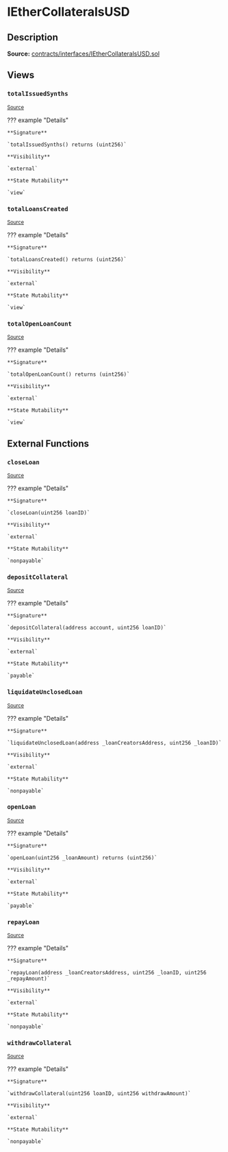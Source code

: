 # IEtherCollateralsUSD

## Description

**Source:** [contracts/interfaces/IEtherCollateralsUSD.sol](https://github.com/Synthetixio/synthetix/tree/v2.33.2/contracts/interfaces/IEtherCollateralsUSD.sol)

## Views

### `totalIssuedSynths`

<sub>[Source](https://github.com/Synthetixio/synthetix/tree/v2.33.2/contracts/interfaces/IEtherCollateralsUSD.sol#L7)</sub>

??? example "Details"

    **Signature**

    `totalIssuedSynths() returns (uint256)`

    **Visibility**

    `external`

    **State Mutability**

    `view`

### `totalLoansCreated`

<sub>[Source](https://github.com/Synthetixio/synthetix/tree/v2.33.2/contracts/interfaces/IEtherCollateralsUSD.sol#L9)</sub>

??? example "Details"

    **Signature**

    `totalLoansCreated() returns (uint256)`

    **Visibility**

    `external`

    **State Mutability**

    `view`

### `totalOpenLoanCount`

<sub>[Source](https://github.com/Synthetixio/synthetix/tree/v2.33.2/contracts/interfaces/IEtherCollateralsUSD.sol#L11)</sub>

??? example "Details"

    **Signature**

    `totalOpenLoanCount() returns (uint256)`

    **Visibility**

    `external`

    **State Mutability**

    `view`

## External Functions

### `closeLoan`

<sub>[Source](https://github.com/Synthetixio/synthetix/tree/v2.33.2/contracts/interfaces/IEtherCollateralsUSD.sol#L16)</sub>

??? example "Details"

    **Signature**

    `closeLoan(uint256 loanID)`

    **Visibility**

    `external`

    **State Mutability**

    `nonpayable`

### `depositCollateral`

<sub>[Source](https://github.com/Synthetixio/synthetix/tree/v2.33.2/contracts/interfaces/IEtherCollateralsUSD.sol#L20)</sub>

??? example "Details"

    **Signature**

    `depositCollateral(address account, uint256 loanID)`

    **Visibility**

    `external`

    **State Mutability**

    `payable`

### `liquidateUnclosedLoan`

<sub>[Source](https://github.com/Synthetixio/synthetix/tree/v2.33.2/contracts/interfaces/IEtherCollateralsUSD.sol#L18)</sub>

??? example "Details"

    **Signature**

    `liquidateUnclosedLoan(address _loanCreatorsAddress, uint256 _loanID)`

    **Visibility**

    `external`

    **State Mutability**

    `nonpayable`

### `openLoan`

<sub>[Source](https://github.com/Synthetixio/synthetix/tree/v2.33.2/contracts/interfaces/IEtherCollateralsUSD.sol#L14)</sub>

??? example "Details"

    **Signature**

    `openLoan(uint256 _loanAmount) returns (uint256)`

    **Visibility**

    `external`

    **State Mutability**

    `payable`

### `repayLoan`

<sub>[Source](https://github.com/Synthetixio/synthetix/tree/v2.33.2/contracts/interfaces/IEtherCollateralsUSD.sol#L24)</sub>

??? example "Details"

    **Signature**

    `repayLoan(address _loanCreatorsAddress, uint256 _loanID, uint256 _repayAmount)`

    **Visibility**

    `external`

    **State Mutability**

    `nonpayable`

### `withdrawCollateral`

<sub>[Source](https://github.com/Synthetixio/synthetix/tree/v2.33.2/contracts/interfaces/IEtherCollateralsUSD.sol#L22)</sub>

??? example "Details"

    **Signature**

    `withdrawCollateral(uint256 loanID, uint256 withdrawAmount)`

    **Visibility**

    `external`

    **State Mutability**

    `nonpayable`
